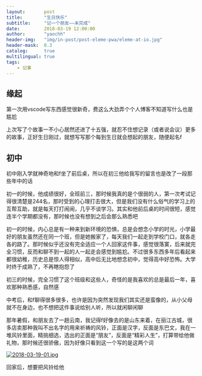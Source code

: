 ```yaml
---
layout:       post
title:        "生日快乐"
subtitle:     "记一个朋友——未完成"
date:         2018-03-19 12:00:00
author:       "yaochh"
header-img:   "img/in-post/post-eleme-pwa/eleme-at-io.jpg"
header-mask:  0.3
catalog:      true
multilingual: true
tags:
    - 记事
---
```

## 缘起

第一次用vscode写东西感觉很新奇，费这么大劲弄个个人博客不知道写什么也是尴尬
    
上次写了个故事一不小心居然还进了十五强，就忍不住想记录（或者说会议）更多的故事，正好生日刚过，就想写写那个每到生日就会想起的朋友，随便起名f

## 初中

初中刚入学就神奇地和f坐了前后桌，所以在初三他给我写的留言也是改了一段那些年中的话

初一的时候，他成绩很好，全班前三，那时候我真的是个很弱的人，第一次考试记得很清楚是244名，那时受到的心理打击很大，但是我们没有什么俗气的学习上的互帮互助，就是每天打打闹闹，几乎不谈学习。其实和他前后桌的时间很短，感觉连半个学期都没有，那时候也没有想到之后会那么熟悉吧

初一的时候，内心总是有一种来到新环境的恐惧，总是会想念小学的时光，小学最好的朋友虽然还在同一个班，但是她搬家了，每天我们一起走到学校门口，就各走各的路了。那时候似乎还没有完全适应一个人回家这件事，感觉很落寞，后来就完全习惯，反而和聊不到一起的人一起走会感觉到尴尬。不过很多东西多年后看起来都很幼稚，历史总是惊人得相似，高中后无比地想念初中，觉得高中好恐怖。大学时终于成熟了，不再瞎抱怨了

初三的时候，完全习惯了这个班级和这些人，奇怪的是我喜欢的总是最后一年，喜欢那种熟悉感，自然感

中考后，和f聊得很多很多，也许是因为突然发现我们其实还是蛮像的，从小父母就不在身边，也不想把这件事说给别人听，所以就闲聊闲聊

那年暑假，和朋友去了一趟云南，我记得f好像去的是山东来着，在丽江古城，很多店卖那种我叫不出名字的用来祈祷的风铃，正面是汉字，反面是东巴文，我在一堆风铃里面，精挑细选，选出的正面是“朋友”，反面是“精彩人生”，打算带给他做礼物，那时候还很骄傲，因为好像只看到这一个写的是这两个词

[![2018-03-19-01.jpg](https://i.loli.net/2018/03/24/5ab662f31b2bd.jpg)](https://i.loli.net/2018/03/24/5ab662f31b2bd.jpg)

回家后，想要把风铃给他











